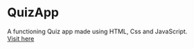# QuizApp
A functioning Quiz app made using HTML, Css and JavaScript.
<br>
<a href="https://mrinnnmoy.github.io/QuizApp/" target="_blank">Visit here</a>
